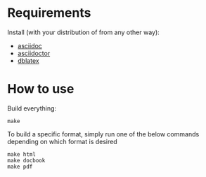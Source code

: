 # Requirements

Install (with your distribution of from any other way):

- [asciidoc](http://asciidoc.org/INSTALL.html)
- [asciidoctor](https://asciidoctor-docs.netlify.com/asciidoctor/1.5/setup/install-on-linux/)
- [dblatex](http://dblatex.sourceforge.net/)

# How to use

Build everything:

```
make
```

To build a specific format, simply run one of the below commands depending on which format is desired
```
make html
make docbook
make pdf
```
